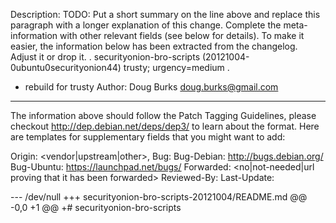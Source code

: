 Description: <short summary of the patch>
 TODO: Put a short summary on the line above and replace this paragraph
 with a longer explanation of this change. Complete the meta-information
 with other relevant fields (see below for details). To make it easier, the
 information below has been extracted from the changelog. Adjust it or drop
 it.
 .
 securityonion-bro-scripts (20121004-0ubuntu0securityonion44) trusty; urgency=medium
 .
   * rebuild for trusty
Author: Doug Burks <doug.burks@gmail.com>

---
The information above should follow the Patch Tagging Guidelines, please
checkout http://dep.debian.net/deps/dep3/ to learn about the format. Here
are templates for supplementary fields that you might want to add:

Origin: <vendor|upstream|other>, <url of original patch>
Bug: <url in upstream bugtracker>
Bug-Debian: http://bugs.debian.org/<bugnumber>
Bug-Ubuntu: https://launchpad.net/bugs/<bugnumber>
Forwarded: <no|not-needed|url proving that it has been forwarded>
Reviewed-By: <name and email of someone who approved the patch>
Last-Update: <YYYY-MM-DD>

--- /dev/null
+++ securityonion-bro-scripts-20121004/README.md
@@ -0,0 +1 @@
+# securityonion-bro-scripts
